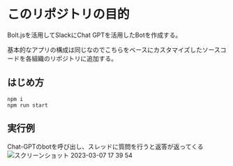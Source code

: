 # このリポジトリの目的
Bolt.jsを活用してSlackにChat GPTを活用したBotを作成する。

基本的なアプリの構成は同じなのでこちらをベースにカスタマイズしたソースコードを各組織のリポジトリに追加する。

## はじめ方
```
npm i
npm run start
```

## 実行例
Chat-GPTのbotを呼び出し、スレッドに質問を行うと返答が返ってくる
![スクリーンショット 2023-03-07 17 39 54](https://user-images.githubusercontent.com/32010156/225951938-8cf9e0dc-bf37-4e3f-ac5b-a76260bfd113.png)
